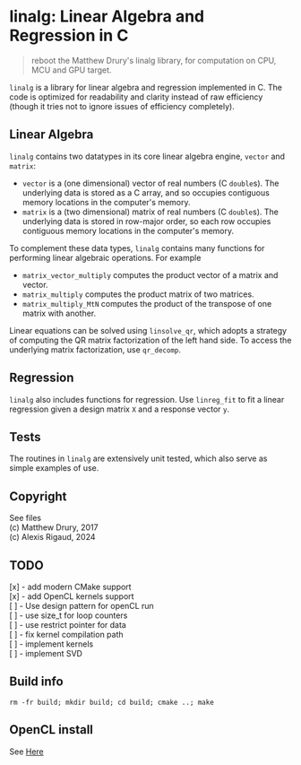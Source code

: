 linalg: Linear Algebra and Regression in C
===========================================

> reboot  the Matthew Drury's linalg library, for computation on CPU, MCU and GPU target.

`linalg` is a library for linear algebra and regression implemented in C.  The code is optimized for readability and clarity instead of raw efficiency (though it tries not to ignore issues of efficiency completely).

Linear Algebra
--------------

`linalg` contains two datatypes in its core linear algebra engine, `vector` and `matrix`:

  - `vector` is a (one dimensional) vector of real numbers (C `double`s).  The underlying data is stored as a C array, and so occupies contiguous memory locations in the computer's memory.
  - `matrix` is a (two dimensional) matrix of real numbers (C `double`s).  The underlying data is stored in row-major order, so each row occupies contiguous memory locations in the computer's memory.

To complement these data types, `linalg` contains many functions for performing linear algebraic operations.  For example

  - `matrix_vector_multiply` computes the product vector of a matrix and vector.
  - `matrix_multiply` computes the product matrix of two matrices.
  - `matrix_multiply_MtN` computes the product of the transpose of one matrix with another.

Linear equations can be solved using `linsolve_qr`, which adopts a strategy of computing the QR matrix factorization of the left hand side.  To access the underlying matrix factorization, use `qr_decomp`.

Regression
----------

`linalg` also includes functions for regression.  Use `linreg_fit` to fit a linear regression given a design matrix `X` and a response vector `y`.

Tests
-----

The routines in `linalg` are extensively unit tested, which also serve as simple examples of use.

Copyright
-----

See files   
(c) Matthew Drury, 2017   
(c) Alexis Rigaud, 2024   

TODO
-----

[x] - add modern CMake support   
[x] - add OpenCL kernels support    
[ ] - Use design pattern for openCL run    
[ ] - use size_t for loop counters    
[ ] - use restrict pointer for data    
[ ] - fix kernel compilation path    
[ ] - implement kernels   
[ ] - implement SVD   

Build info
-----

`rm -fr build; mkdir build; cd build; cmake ..; make`

OpenCL install
-----

See [Here](OpenCL.md)   

